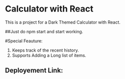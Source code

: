 # Calculator with React

This is a project for a Dark Themed Calculator with React. 

##Just do npm start and start working.

#Special Feauture:
1. Keeps track of the recent history.
2. Supports Adding a Long list of items.

## Deployement Link: 

